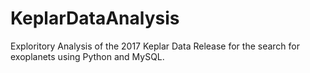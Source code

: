 # KeplarDataAnalysis
Exploritory Analysis of the 2017 Keplar Data Release for the search for exoplanets using Python and MySQL.
